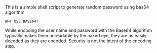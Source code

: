 This is a simple shell script to generate random password using bas64 algorithm

	WHY USE BASE64?


While encoding the user name and password with the Base64 algorithm typically 
makes them unreadable by the naked eye, they are as easily decoded as they are 
encoded. Security is not the intent of the encoding step.

